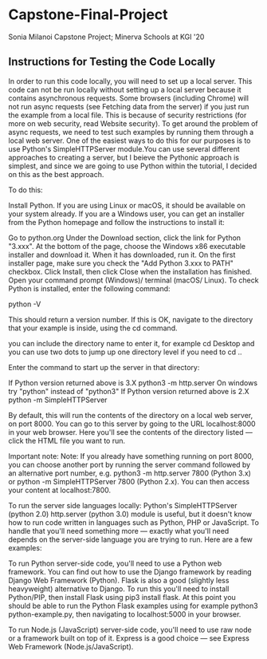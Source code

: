 # Capstone-Final-Project
Sonia Milanoi Capstone Project; Minerva Schools at KGI '20

## Instructions for Testing the Code Locally
In order to run this code locally, you will need to set up a local server. This code can not be run locally without setting up a local server because it contains asynchronous requests. Some browsers (including Chrome) will not run async requests (see Fetching data from the server) if you just run the example from a local file. This is because of security restrictions (for more on web security, read Website security).
To get around the problem of async requests, we need to test such examples by running them through a local web server. One of the easiest ways to do this for our purposes is to use Python's SimpleHTTPServer module.You can use several different approaches to creating a server, but I beieve the Pythonic approach is simplest, and since we are going to use Python within the tutorial, I decided on this as the best approach.

To do this:

Install Python. If you are using Linux or macOS, it should be available on your system already. If you are a Windows user, you can get an installer from the Python homepage and follow the instructions to install it:

Go to python.org
Under the Download section, click the link for Python "3.xxx".
At the bottom of the page, choose the Windows x86 executable installer and download it.
When it has downloaded, run it.
On the first installer page, make sure you check the "Add Python 3.xxx to PATH" checkbox.
Click Install, then click Close when the installation has finished.
Open your command prompt (Windows)/ terminal (macOS/ Linux). To check Python is installed, enter the following command:

  python -V
 
This should return a version number. If this is OK, navigate to the directory that your example is inside, using the cd command.

you can include the directory name to enter it, for example
cd Desktop
and you can use two dots to jump up one directory level if you need to
cd ..

Enter the command to start up the server in that directory:

If Python version returned above is 3.X
  python3 -m http.server
On windows try "python" instead of "python3"
If Python version returned above is 2.X
  python -m SimpleHTTPServer
  
By default, this will run the contents of the directory on a local web server, on port 8000. You can go to this server by going to the URL localhost:8000 in your web browser. Here you'll see the contents of the directory listed — click the HTML file you want to run.

  Important note: Note: If you already have something running on port 8000, you can choose another port by running the server command followed by an alternative port number, e.g. python3 -m http.server 7800 (Python 3.x) or python -m SimpleHTTPServer 7800 (Python 2.x). You can then access your content at localhost:7800.
  
To run the server side languages locally:
Python's SimpleHTTPServer (python 2.0) http.server (python 3.0) module is useful, but it doesn't know how to run code written in languages such as Python, PHP or JavaScript. To handle that you'll need something more — exactly what you'll need depends on the server-side language you are trying to run. Here are a few examples:

To run Python server-side code, you'll need to use a Python web framework. You can find out how to use the Django framework by reading Django Web Framework (Python). Flask is also a good (slightly less heavyweight) alternative to Django. To run this you'll need to install Python/PIP, then install Flask using pip3 install flask. At this point you should be able to run the Python Flask examples using for example python3 python-example.py, then navigating to localhost:5000 in your browser.


To run Node.js (JavaScript) server-side code, you'll need to use raw node or a framework built on top of it. Express is a good choice — see Express Web Framework (Node.js/JavaScript).
